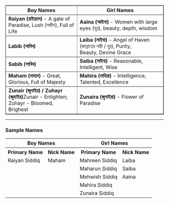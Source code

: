<table border="1">
    <thead>
        <tr>
            <th>Boy Names</th>
            <th>Girl Names</th>
        </tr>
    </thead>
    <tbody>
        <tr>
            <td><strong>Raiyan (রাইয়্যান)</strong> - A gate of Paradise, Lush (সজীব), Full of Life</td>
            <td><strong>Aaina (আইনা)</strong> - Women with large eyes (হুর), beauty, depth, wisdom</td>
        </tr>
        <tr>
            <td><strong>Labib (লাবিব)</strong></td>
            <td><strong>Laiba (লাইবা)</strong> - Angel of Haven (জান্নাতের নারী / হুর), Purity, Beauty, Devine Grace</td>
        </tr>
        <tr>
            <td><strong>Sabib (সাবিব)</strong></td>
            <td><strong>Saiba (সাইবা)</strong> - Reasonable, Intelligent, Wise</td>
        </tr>
        <tr>
            <td><strong>Maham (মাহাম)</strong> - Great, Glorious, Full of Majesty</td>
            <td><strong>Mahira (মাহিরা)</strong> - Intelligence, Talented, Excellence</td>
        </tr>
        <tr>
            <td><strong>Zunair (জুনাইর) / Zuhayr (জুহাইর)</strong>Zunair - Enlighten; Zuhayr - Bloomed, Brighest</td>
            <td><strong>Zunaira (জুনাইরা)</strong> - Flower of Paradise</td>
        </tr>
    </tbody>
</table>

---

### **Sample Names**

<table>
    <tr>
        <th colspan="2">Boy Names</th>
        <th colspan="2">Girl Names</th>
    </tr>
    <tr>
        <th>Primary Name</th><th>Nick Name</th>
        <th>Primary Name</th><th>Nick Name</th>
    </tr>
    <tr>
        <td>Raiyan Siddiq</td><td>Maham</td>
        <td>Mahreen Siddiq</td><td>Laiba</td>
    </tr>
    <tr>
        <td></td><td></td>
        <td>Maharun Siddiq</td><td>Saiba</td>
    </tr>
    <tr>
        <td></td><td></td>
        <td>Mehwish Siddiq</td><td>Aaina</td>
    </tr>
    <tr>
        <td></td><td></td>
        <td>Mahira Siddiq</td><td></td>
    </tr>
    <tr>
        <td></td><td></td>
        <td>Zunaira Siddiq</td><td></td>
    </tr>
</table>
